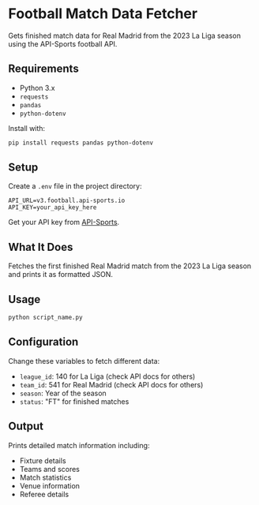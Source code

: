 # Football Match Data Fetcher

Gets finished match data for Real Madrid from the 2023 La Liga season using the API-Sports football API.

## Requirements

- Python 3.x
- `requests`
- `pandas`
- `python-dotenv`

Install with:
```bash
pip install requests pandas python-dotenv
```

## Setup

Create a `.env` file in the project directory:
```
API_URL=v3.football.api-sports.io
API_KEY=your_api_key_here
```

Get your API key from [API-Sports](https://www.api-football.com/).

## What It Does

Fetches the first finished Real Madrid match from the 2023 La Liga season and prints it as formatted JSON.

## Usage
```bash
python script_name.py
```

## Configuration

Change these variables to fetch different data:
- `league_id`: 140 for La Liga (check API docs for others)
- `team_id`: 541 for Real Madrid (check API docs for others)
- `season`: Year of the season
- `status`: "FT" for finished matches

## Output

Prints detailed match information including:
- Fixture details
- Teams and scores
- Match statistics
- Venue information
- Referee details
